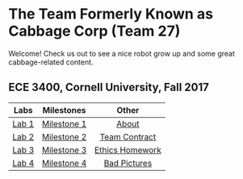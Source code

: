 # The Team Formerly Known as Cabbage Corp (Team 27)

Welcome! Check us out to see a nice robot grow up and some great cabbage-related content. 

## ECE 3400, Cornell University, Fall 2017

| Labs          |Milestones     |Other    |
|:-------------:|:-------------:|:-------:|
| [Lab 1](./Lab1.md) | [Milestone 1](./Milestone1.md) | [About](./About.md)|
| [Lab 2](./lab2.md) | [Milestone 2](./Milestone2.md) | [Team Contract](./teamContract.md)|
| [Lab 3](./Lab3.md) | [Milestone 3](./Milestone3.md) | [Ethics Homework](./ethics.md)|
| [Lab 4](./Lab4.md) | [Milestone 4](./Milestone4.md) | [Bad Pictures](./badpics.md)|

